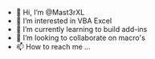 - 👋 Hi, I’m @Mast3rXL
- 👀 I’m interested in VBA Excel
- 🌱 I’m currently learning to build add-ins
- 💞️ I’m looking to collaborate on macro's
- 📫 How to reach me ...

<!---
Mast3rXL/Mast3rXL is a ✨ special ✨ repository because its `README.md` (this file) appears on your GitHub profile.
You can click the Preview link to take a look at your changes.
--->
